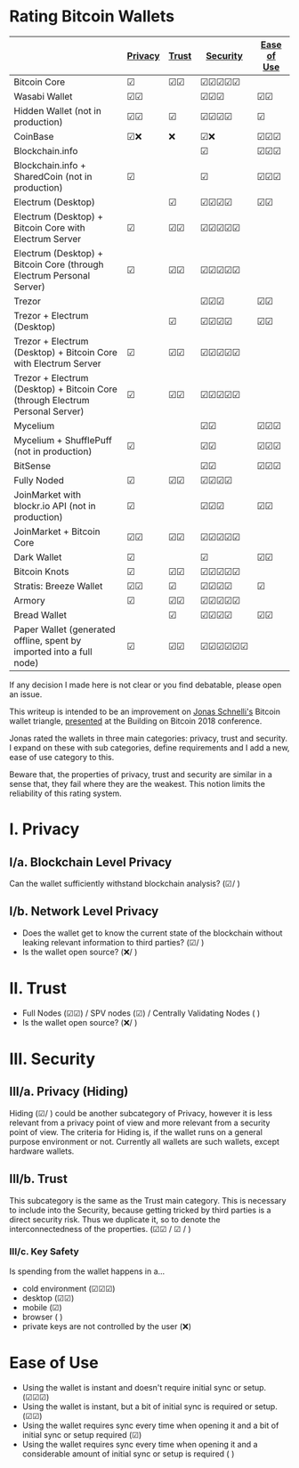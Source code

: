 # Rating Bitcoin Wallets

|  | [Privacy](#i-privacy) | [Trust](#ii-trust) | [Security](#iii-security) | [Ease of Use](#ease-of-use) |
|-------------------------------------------------------------------------------|-----------------------|--------------------|--------------------------------------------|-----------------------------|
| Bitcoin Core | &#9745; | &#9745;&#9745; | &#9745;&#9745;&#9745;&#9745;&#9745; |  |
| Wasabi Wallet | &#9745;&#9745; |  | &#9745;&#9745;&#9745; | &#9745;&#9745; |
| Hidden Wallet (not in production) | &#9745;&#9745; | &#9745; | &#9745;&#9745;&#9745;&#9745; | &#9745; |
| CoinBase | &#9745;&#10060; | &#10060; | &#9745;&#10060; | &#9745;&#9745;&#9745; |
| Blockchain.info |  |  | &#9745; | &#9745;&#9745;&#9745; |
| Blockchain.info + SharedCoin (not in production) | &#9745; |  | &#9745; | &#9745;&#9745;&#9745; |
| Electrum (Desktop) |  | &#9745; | &#9745;&#9745;&#9745;&#9745; | &#9745;&#9745; |
| Electrum (Desktop) + Bitcoin Core with Electrum Server | &#9745; | &#9745;&#9745; | &#9745;&#9745;&#9745;&#9745;&#9745; |  |
| Electrum (Desktop) + Bitcoin Core (through Electrum Personal Server) | &#9745; | &#9745;&#9745; | &#9745;&#9745;&#9745;&#9745;&#9745; |  |
| Trezor |  |  | &#9745;&#9745;&#9745; | &#9745;&#9745; |
| Trezor + Electrum (Desktop) |  | &#9745; | &#9745;&#9745;&#9745;&#9745; | &#9745;&#9745; |
| Trezor + Electrum (Desktop) + Bitcoin Core with Electrum Server | &#9745; | &#9745;&#9745; | &#9745;&#9745;&#9745;&#9745;&#9745; |  |
| Trezor + Electrum (Desktop) + Bitcoin Core (through Electrum Personal Server) | &#9745; | &#9745;&#9745; | &#9745;&#9745;&#9745;&#9745;&#9745; |  |
| Mycelium |  |  | &#9745;&#9745; | &#9745;&#9745;&#9745; |
| Mycelium + ShufflePuff (not in production) | &#9745; |  | &#9745;&#9745; | &#9745;&#9745;&#9745; |
| BitSense |  |  | &#9745;&#9745; | &#9745;&#9745;&#9745; |
| Fully Noded | &#9745; | &#9745;&#9745; | &#9745;&#9745;&#9745;&#9745; |  |
| JoinMarket with blockr.io API (not in production) | &#9745; |  | &#9745;&#9745;&#9745; | &#9745;&#9745; |
| JoinMarket + Bitcoin Core | &#9745;&#9745; | &#9745;&#9745; | &#9745;&#9745;&#9745;&#9745;&#9745; |  |
| Dark Wallet | &#9745; |  | &#9745; | &#9745;&#9745; |
| Bitcoin Knots | &#9745; | &#9745;&#9745; | &#9745;&#9745;&#9745;&#9745;&#9745; |  |
| Stratis: Breeze Wallet | &#9745;&#9745; | &#9745; | &#9745;&#9745;&#9745;&#9745; | &#9745; |
| Armory | &#9745; | &#9745;&#9745; | &#9745;&#9745;&#9745;&#9745;&#9745; |  |
| Bread Wallet |  | &#9745; | &#9745;&#9745;&#9745;&#9745; | &#9745;&#9745; |
| Paper Wallet (generated offline, spent by imported into a full node) | &#9745; | &#9745;&#9745; | &#9745;&#9745;&#9745;&#9745;&#9745;&#9745; |  |

If any decision I made here is not clear or you find debatable, please open an issue. 

This writeup is intended to be an improvement on [Jonas Schnelli's](https://github.com/jonasschnelli) Bitcoin wallet triangle, [presented](https://www.youtube.com/watch?v=XORDEX-RrAI&feature=youtu.be&t=3440) at the Building on Bitcoin 2018 conference.

Jonas rated the wallets in three main categories: privacy, trust and security. I expand on these with sub categories, define requirements and I add a new, ease of use category to this.

Beware that, the properties of privacy, trust and security are similar in a sense that, they fail where they are the weakest. This notion limits the reliability of this rating system.

# I. Privacy

## I/a. Blockchain Level Privacy

Can the wallet sufficiently withstand blockchain analysis? (&#9745;/ )

## I/b. Network Level Privacy

- Does the wallet get to know the current state of the blockchain without leaking relevant information to third parties? (&#9745;/ )  
- Is the wallet open source? (&#10060;/ )

# II. Trust

- Full Nodes (&#9745;&#9745;) / SPV nodes (&#9745;) / Centrally Validating Nodes ( )
- Is the wallet open source? (&#10060;/ )

# III. Security

## III/a. Privacy (Hiding)

Hiding (&#9745;/ ) could be another subcategory of Privacy, however it is less relevant from a privacy point of view and more relevant from a security point of view. The criteria for Hiding is, if the wallet runs on a general purpose environment or not. Currently all wallets are such wallets, except hardware wallets.

## III/b. Trust

This subcategory is the same as the Trust main category. This is necessary to include into the Security, because getting tricked by third parties is a direct security risk. Thus we duplicate it, so to denote the interconnectedness of the properties. (&#9745;&#9745; / &#9745; / ) 

### III/c. Key Safety

Is spending from the wallet happens in a...
- cold environment (&#9745;&#9745;&#9745;)
- desktop (&#9745;&#9745;)
- mobile (&#9745;)
- browser ( )
- private keys are not controlled by the user (&#10060;)

# Ease of Use

- Using the wallet is instant and doesn't require initial sync or setup. (&#9745;&#9745;&#9745;)
- Using the wallet is instant, but a bit of initial sync is required or setup. (&#9745;&#9745;)
- Using the wallet requires sync every time when opening it and a bit of initial sync or setup required (&#9745;)
- Using the wallet requires sync every time when opening it and a considerable amount of initial sync or setup is required ( )
